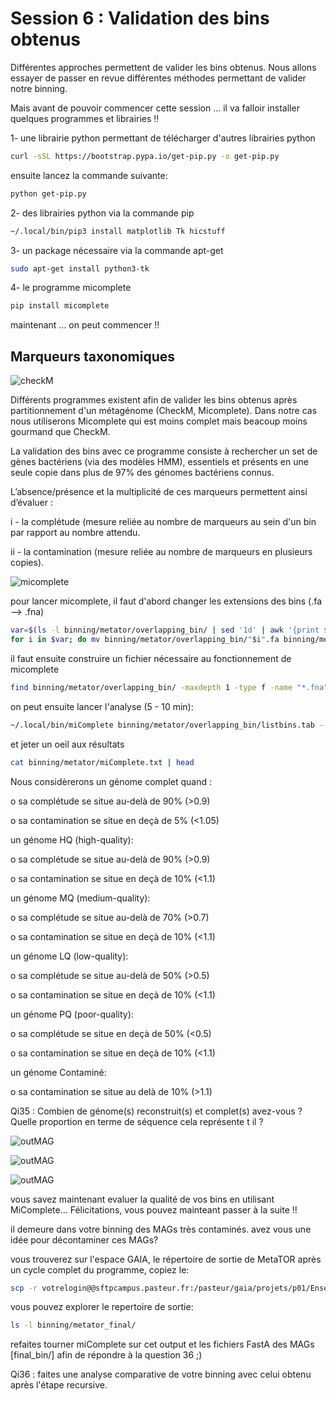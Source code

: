 # Session 6 : Validation des bins obtenus

Différentes approches permettent de valider les bins obtenus. Nous allons essayer de passer en revue différentes méthodes permettant de valider notre binning.

Mais avant de pouvoir commencer cette session ... il va falloir installer quelques programmes et librairies !!

1- une librairie python permettant de télécharger d'autres librairies python 

```sh
curl -sSL https://bootstrap.pypa.io/get-pip.py -o get-pip.py
```

ensuite lancez la commande suivante:
```sh
python get-pip.py
```

2- des librairies python via la commande pip

```sh
~/.local/bin/pip3 install matplotlib Tk hicstuff
```

3- un package nécessaire via la commande apt-get

```sh
sudo apt-get install python3-tk
```

4- le programme micomplete

```sh
pip install micomplete
```

maintenant ... on peut commencer !!

##	Marqueurs taxonomiques

![checkM](docs/images/checkm.png)

Différents programmes existent afin de valider les bins obtenus après partitionnement d'un métagénome (CheckM, Micomplete). Dans notre cas nous utiliserons Micomplete qui est moins complet mais beacoup moins gourmand que CheckM.

La validation des bins avec ce programme consiste à rechercher un set de gènes bactériens (via des modèles HMM), essentiels et présents en une seule copie dans plus de 97% des génomes bactériens connus.

L’absence/présence et la multiplicité de ces marqueurs permettent ainsi d’évaluer : 

i - la complétude (mesure reliée au nombre de marqueurs au sein d'un bin par rapport au nombre attendu.

ii - la contamination (mesure reliée au nombre de marqueurs en plusieurs copies).

![micomplete](docs/images/micomplete.png)


pour lancer micomplete, il faut d'abord changer les extensions des bins (.fa --> .fna)

```sh
var=$(ls -l binning/metator/overlapping_bin/ | sed '1d' | awk '{print $9}' | awk -F "." '{print $1}')
for i in $var; do mv binning/metator/overlapping_bin/"$i".fa binning/metator/overlapping_bin/"$i".fna; done
```

il faut ensuite construire un fichier nécessaire au fonctionnement de micomplete

```sh
find binning/metator/overlapping_bin/ -maxdepth 1 -type f -name "*.fna" | ~/.local/bin/miCompletelist.sh > binning/metator/overlapping_bin/listbins.tab
```

on peut ensuite lancer l'analyse (5 - 10 min):

```sh
~/.local/bin/miComplete binning/metator/overlapping_bin/listbins.tab --threads 8 --hmms Bact105 -o binning/metator/miComplete.txt 
```

et jeter un oeil aux résultats

```sh
cat binning/metator/miComplete.txt | head
```

Nous considèrerons un génome complet quand :

o	sa complétude se situe au-delà de 90% (>0.9)

o	sa contamination se situe en deçà de 5% (<1.05)

un génome HQ (high-quality):

o	sa complétude se situe au-delà de 90% (>0.9)

o	sa contamination se situe en deçà de 10% (<1.1)

un génome MQ (medium-quality):

o	sa complétude se situe au-delà de 70% (>0.7)

o	sa contamination se situe en deçà de 10% (<1.1)

un génome LQ (low-quality):

o	sa complétude se situe au-delà de 50% (>0.5)

o	sa contamination se situe en deçà de 10% (<1.1)

un génome PQ (poor-quality):

o	sa complétude se situe en deçà de 50% (<0.5)

o	sa contamination se situe en deçà de 10% (<1.1)

un génome Contaminé:

o	sa contamination se situe au delà de 10% (>1.1)


Qi35 : Combien de génome(s) reconstruit(s) et complet(s) avez-vous ? Quelle proportion en terme de séquence cela représente t il ?

![outMAG](docs/images/MAG1.png)

![outMAG](docs/images/MAG2.png)

![outMAG](docs/images/MAG3.png)


vous savez maintenant evaluer la qualité de vos bins en utilisant MiComplete... Félicitations, vous pouvez mainteant passer à la suite !!

il demeure dans votre binning des MAGs très contaminés. avez vous une idée pour décontaminer ces MAGs?

vous trouverez sur l'espace GAIA, le répertoire de sortie de MetaTOR après un cycle complet du programme, copiez le:

```sh
scp -r votrelogin@@sftpcampus.pasteur.fr:/pasteur/gaia/projets/p01/Enseignements/GAIA_ENSEIGNEMENTS/AdG_2023_2024/TP_Meta/metator_final/  binning/
```

vous pouvez explorer le repertoire de sortie:

```sh
ls -l binning/metator_final/
```

refaites tourner miComplete sur cet output et les fichiers FastA des MAGs [final_bin/] afin de répondre à la question 36 ;)

Qi36 : faites une analyse comparative de votre binning avec celui obtenu après l'étape recursive.







